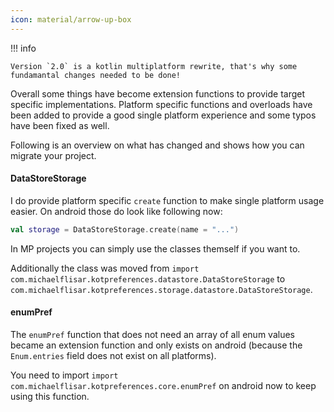 ```yaml
---
icon: material/arrow-up-box
---
```


!!! info

    Version `2.0` is a kotlin multiplatform rewrite, that's why some fundamantal changes needed to be done!

Overall some things have become extension functions to provide target specific implementations. Platform specific functions and overloads have been added to provide a good single platform experience and some typos have been fixed as well.

Following is an overview on what has changed and shows how you can migrate your project.

#### DataStoreStorage

I do provide platform specific `create` function to make single platform usage easier. On android those do look like following now:

```kotlin
val storage = DataStoreStorage.create(name = "...")
```

In MP projects you can simply use the classes themself if you want to.

Additionally the class was moved  from `import com.michaelflisar.kotpreferences.datastore.DataStoreStorage` to `com.michaelflisar.kotpreferences.storage.datastore.DataStoreStorage`.

#### enumPref

The `enumPref` function that does not need an array of all enum values became an extension function and only exists on android (because the `Enum.entries` field does not exist on all platforms).

You need to import `import com.michaelflisar.kotpreferences.core.enumPref` on android now to keep using this function.